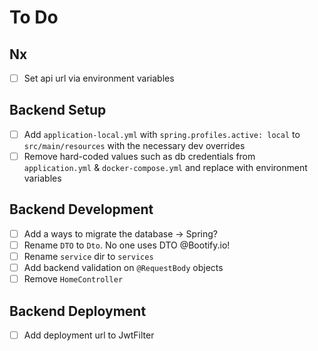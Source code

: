 # To Do

## Nx

- [ ] Set api url via environment variables

## Backend Setup

- [ ] Add `application-local.yml` with `spring.profiles.active: local` to `src/main/resources` with the necessary dev overrides
- [ ] Remove hard-coded values such as db credentials from `application.yml` & `docker-compose.yml` and replace with environment variables

## Backend Development

- [ ] Add a ways to migrate the database $\to$ Spring?
- [ ] Rename `DTO` to `Dto`. No one uses DTO @Bootify.io!
- [ ] Rename `service` dir to `services`
- [ ] Add backend validation on `@RequestBody` objects
- [ ] Remove `HomeController`

## Backend Deployment

- [ ] Add deployment url to JwtFilter
